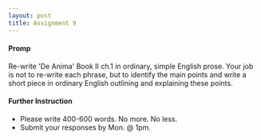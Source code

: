 ```yaml
---
layout: post
title: Assignment 9
---
```

 

#### Promp ####

Re-write 'De Anima' Book II ch.1 in ordinary, simple English prose. Your job is not to re-write each phrase, but to identify the main points and write a short piece in ordinary English outlining and explaining these points.   

#### Further Instruction ####

+ Please write 400-600 words. No more. No less. 
+ Submit your responses by Mon. @ 1pm.
